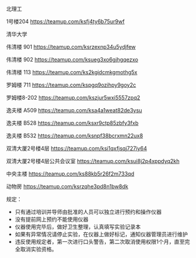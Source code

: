 北理工

1号楼204
<https://teamup.com/ksfj4ty6b75ur9wf>

清华大学

伟清楼 901	https://teamup.com/ksrzexnp34u5ydjfew

伟清楼 902	https://teamup.com/ksueg3xo6gjhgqezxo

伟清楼 113	https://teamup.com/ks2kgidcmkgmothg5x

罗姆楼 711	https://teamup.com/kspgq9ozihpy9goy2c

罗姆楼8-202	https://teamup.com/kszjur5wxi5557zpq2

逸夫楼 A509	https://teamup.com/ksa4a1weat82de3ysu

逸夫楼 B528	https://teamup.com/ksxr9ctp85zbfy3fxb

逸夫楼 B532	https://teamup.com/ksnpf38bcrxmn22ux8

双清大厦2号楼4层	 https://teamup.com/ksi1qxfjsqj727iy64

双清大厦2号楼4层公共会议室  https://teamup.com/ksui8j2p4xppdyq2kh

中央主楼		https://teamup.com/ks88kb5r26f2m733qd

动物房		https://teamup.com/ksrzqhe3pd8n1bw8dk



规定：
-	只有通过培训并导师由批准的人员可以独立进行预约和操作仪器
-	没有提前网上预约不能使用仪器
-	仪器使用完毕后，做好卫生整理，认真填写实验记录本
-	如果有异常情况请停止实验，在仪器上做好标记，通知仪器管理员进行维护
-	违反使用规定者，第一次进行口头警告，第二次取消使用权限1个月，直至完全取消实验资格。

